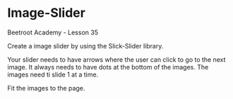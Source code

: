 # Image-Slider
Beetroot Academy - Lesson 35

Create a image slider by using the Slick-Slider library.

Your slider needs to have arrows where the user can click to go to the next image.
It always needs to have dots at the bottom of the images.
The images need ti slide 1 at a time.

Fit the images to the page.
